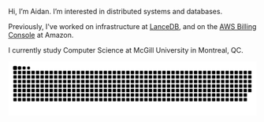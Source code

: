 Hi, I’m Aidan. I’m interested in distributed systems and databases.

Previously, I've worked on infrastructure at <a href="lancedb.com">LanceDB</a>, and on the <a href="https://aws.amazon.com/aws-cost-management/aws-billing/">AWS Billing Console</a> at Amazon.

I currently study Computer Science at McGill University in Montreal, QC.

<picture>
  <source media="(prefers-color-scheme: dark)" srcset="https://raw.githubusercontent.com/aidangomar/aidangomar/output/github-contribution-grid-snake-dark.svg">
  <source media="(prefers-color-scheme: light)" srcset="https://raw.githubusercontent.com/aidangomar/aidangomar/output/github-contribution-grid-snake.svg">
  <img alt="github contribution grid snake animation" src="https://raw.githubusercontent.com/aidangomar/aidangomar/output/github-contribution-grid-snake.svg">
</picture>
